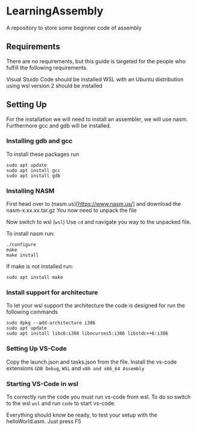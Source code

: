# LearningAssembly
 A repository to store some beginner code of assembly
## Requirements
There are no requirements, but this guide is targeted for the people who fulfill the following requirements.

Visual Stuido Code should be installed
WSL with an Ubuntu distribution using wsl version 2 should be installed

## Setting Up
For the installation we will need to install an assembler, we will use nasm.
Furthermore gcc and gdb will be installed.

### Installing gdb and gcc
To install these packages run
```
sudo apt update
sudo apt install gcc
sudo apt install gdb
```

### Installing NASM
First head over to (nasm.us)[https://www.nasm.us/] and download the nasm-x.xx.xx.tar.gz
You now need to unpack the file

Now switch to wsl (`wsl`)
Use `cd` and navigate you way to the unpacked file.

To install nasm run:
```
./configure
make
make install
```

If make is not installed run:
```
sudo apt install make
```

### Install support for architecture
To let your wsl support the architecture the code is designed for run the following commands
```
sudo dpkg --add-architecture i386
sudo apt update
sudo apt install libc6:i386 libncurses5:i386 libstdc++6:i386
```

### Setting Up VS-Code
Copy the launch.json and tasks.json from the file.
Install the vs-code extensions
`GDB Debug`, `WSL` and `x86 and x86_64 Assembly`

### Starting VS-Code in wsl
To correctly run the code you must run vs-code from wsl.
To do so switch to the wsl `wsl` and run `code` to start vs-code.

Everything should know be ready, to test your setup with the helloWorld.asm.
Just press F5